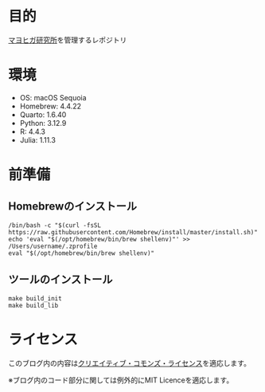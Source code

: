 # 目的
[マヨヒガ研究所](https://yasuih777.github.io/MayohigaLab/qmds/index.html)を管理するレポジトリ

# 環境

- OS: macOS Sequoia
- Homebrew: 4.4.22
- Quarto: 1.6.40
- Python: 3.12.9
- R: 4.4.3
- Julia: 1.11.3

# 前準備

## Homebrewのインストール

```shell
/bin/bash -c "$(curl -fsSL https://raw.githubusercontent.com/Homebrew/install/master/install.sh)"
echo 'eval "$(/opt/homebrew/bin/brew shellenv)"' >> /Users/username/.zprofile
eval "$(/opt/homebrew/bin/brew shellenv)"
```

## ツールのインストール

```shell
make build_init
make build_lib
```

# ライセンス
このブログ内の内容は[クリエイティブ・コモンズ・ライセンス](https://creativecommons.org/licenses/by/4.0/deed.ja)を適応します。

※ブログ内のコード部分に関しては例外的にMIT Licenceを適応します。